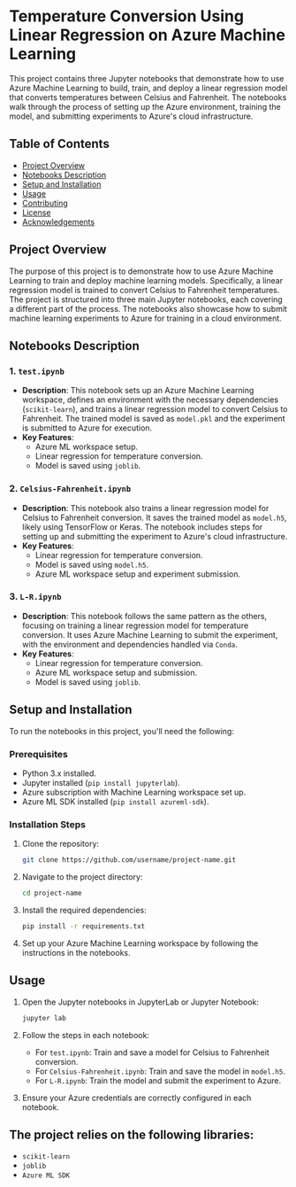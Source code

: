 # Temperature Conversion Using Linear Regression on Azure Machine Learning

This project contains three Jupyter notebooks that demonstrate how to use Azure Machine Learning to build, train, and deploy a linear regression model that converts temperatures between Celsius and Fahrenheit. The notebooks walk through the process of setting up the Azure environment, training the model, and submitting experiments to Azure's cloud infrastructure.

## Table of Contents
- [Project Overview](#project-overview)
- [Notebooks Description](#notebooks-description)
- [Setup and Installation](#setup-and-installation)
- [Usage](#usage)
- [Contributing](#contributing)
- [License](#license)
- [Acknowledgements](#acknowledgements)

## Project Overview

The purpose of this project is to demonstrate how to use Azure Machine Learning to train and deploy machine learning models. Specifically, a linear regression model is trained to convert Celsius to Fahrenheit temperatures. The project is structured into three main Jupyter notebooks, each covering a different part of the process. The notebooks also showcase how to submit machine learning experiments to Azure for training in a cloud environment.

## Notebooks Description

### 1. `test.ipynb`
   - **Description**: This notebook sets up an Azure Machine Learning workspace, defines an environment with the necessary dependencies (`scikit-learn`), and trains a linear regression model to convert Celsius to Fahrenheit. The trained model is saved as `model.pkl` and the experiment is submitted to Azure for execution.
   - **Key Features**:
     - Azure ML workspace setup.
     - Linear regression for temperature conversion.
     - Model is saved using `joblib`.

### 2. `Celsius-Fahrenheit.ipynb`
   - **Description**: This notebook also trains a linear regression model for Celsius to Fahrenheit conversion. It saves the trained model as `model.h5`, likely using TensorFlow or Keras. The notebook includes steps for setting up and submitting the experiment to Azure's cloud infrastructure.
   - **Key Features**:
     - Linear regression for temperature conversion.
     - Model is saved using `model.h5`.
     - Azure ML workspace setup and experiment submission.

### 3. `L-R.ipynb`
   - **Description**: This notebook follows the same pattern as the others, focusing on training a linear regression model for temperature conversion. It uses Azure Machine Learning to submit the experiment, with the environment and dependencies handled via `Conda`.
   - **Key Features**:
     - Linear regression for temperature conversion.
     - Azure ML workspace setup and submission.
     - Model is saved using `joblib`.

## Setup and Installation

To run the notebooks in this project, you'll need the following:

### Prerequisites
- Python 3.x installed.
- Jupyter installed (`pip install jupyterlab`).
- Azure subscription with Machine Learning workspace set up.
- Azure ML SDK installed (`pip install azureml-sdk`).

### Installation Steps

1. Clone the repository:
    ```bash
    git clone https://github.com/username/project-name.git
    ```

2. Navigate to the project directory:
    ```bash
    cd project-name
    ```

3. Install the required dependencies:
    ```bash
    pip install -r requirements.txt
    ```

4. Set up your Azure Machine Learning workspace by following the instructions in the notebooks.

## Usage

1. Open the Jupyter notebooks in JupyterLab or Jupyter Notebook:
    ```bash
    jupyter lab
    ```

2. Follow the steps in each notebook:
    - For `test.ipynb`: Train and save a model for Celsius to Fahrenheit conversion.
    - For `Celsius-Fahrenheit.ipynb`: Train and save the model in `model.h5`.
    - For `L-R.ipynb`: Train the model and submit the experiment to Azure.

3. Ensure your Azure credentials are correctly configured in each notebook.

## The project relies on the following libraries:
- `scikit-learn`
- `joblib`
- `Azure ML SDK`

